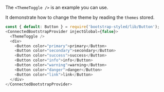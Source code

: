 The `<ThemeToggle />` is an example you can use.

It demonstrate how to change the theme by reading the `themes` stored.
 
```js
const { default: Button } = require('bootstrap-styled/lib/Button');
<ConnectedBootstrapProvider injectGlobal={false}>
  <ThemeToggle />
  <div>
    <Button color="primary">primary</Button>
    <Button color="secondary">secondary</Button>
    <Button color="success">success</Button>
    <Button color="info">info</Button>
    <Button color="warning">warning</Button>
    <Button color="danger">danger</Button>
    <Button color="link">link</Button>
  </div>
</ConnectedBootstrapProvider>
```
